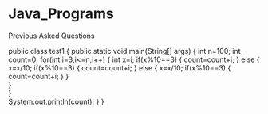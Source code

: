 # Java_Programs
Previous Asked Questions

public class test1 
{
	public static void main(String[] args) 
	{
		int n=100;
		int count=0;
		for(int i=3;i<=n;i++)
		{
			int x=i;
			if(x%10==3)
			{
				count=count+i;
			}
			else 
			{
				x=x/10;
				if(x%10==3)
				{
					count=count+i;
				}
				else
				{
					x=x/10;
					if(x%10==3)
					{
						count=count+i;
					}
				}		
			}			
		}	
		System.out.println(count);
	}
}

